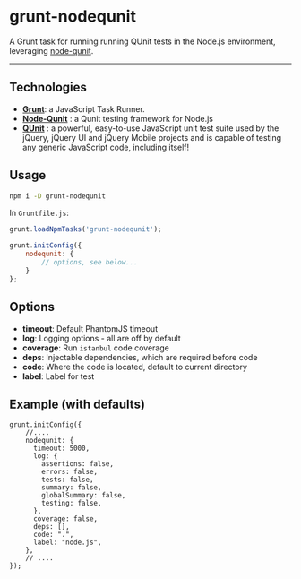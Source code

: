 grunt-nodequnit
===============

A Grunt task for running running QUnit tests in the Node.js environment, leveraging [node-qunit](https://github.com/kof/node-qunit).

-----------------

## Technologies

* __[Grunt](http://gruntjs.com/)__: a JavaScript Task Runner. 
* __[Node-Qunit](https://github.com/kof/node-qunit)__ : a Qunit testing framework for Node.js
* __[QUnit](http://qunitjs.com/)__ : a powerful, easy-to-use JavaScript unit test suite used by the jQuery, jQuery UI and jQuery Mobile projects and is capable of testing any generic JavaScript code, including itself! 

## Usage

```bash
npm i -D grunt-nodequnit
```

In `Gruntfile.js`:

```javascript
grunt.loadNpmTasks('grunt-nodequnit');

grunt.initConfig({
    nodequnit: {
        // options, see below...
    }
};
```

## Options

* __timeout__: Default PhantomJS timeout
* __log__: Logging options - all are off by default
* __coverage__: Run `istanbul` code coverage
* __deps__: Injectable dependencies, which are required before code
* __code__: Where the code is located, default to current directory
* __label__: Label for test

## Example (with defaults)

```
grunt.initConfig({
    //....
    nodequnit: {
      timeout: 5000,
      log: {
        assertions: false,
        errors: false,
        tests: false,
        summary: false,
        globalSummary: false,
        testing: false,
      },
      coverage: false,
      deps: [],
      code: ".",
      label: "node.js",
    },
    // ....
});
```
